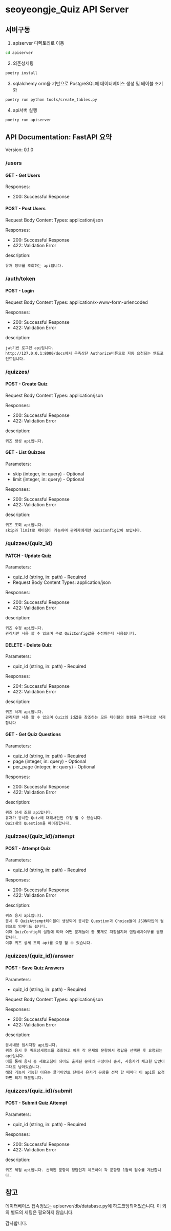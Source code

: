 # seoyeongje_Quiz API Server

## 서버구동
1. apiserver 디렉토리로 이동
```sh
cd apiserver
```

2. 의존성세팅
```sh
poetry install
```

3. sqlalchemy orm을 기반으로 PostgreSQL에 데이터베이스 생성 및 테이블 초기화
```sh
poetry run python tools/create_tables.py
```

4. api서버 실행
```sh
poetry run apiserver
```

## API Documentation: FastAPI 요약
Version: 0.1.0

### /users
#### GET - Get Users  
Responses:
- 200: Successful Response

#### POST - Post Users
Request Body Content Types: application/json

Responses:
- 200: Successful Response
- 422: Validation Error

description:

    유저 정보를 조회하는 api입니다.

### /auth/token
#### POST - Login
Request Body Content Types: application/x-www-form-urlencoded

Responses:
- 200: Successful Response
- 422: Validation Error

description:

    jwt기반 로그인 api입니다. 
    http://127.0.0.1:8000/docs에서 우측상단 Authorize버튼으로 자동 요청되는 엔드포인트입니다.

### /quizzes/
#### POST - Create Quiz 
Request Body Content Types: application/json

Responses:
- 200: Successful Response
- 422: Validation Error

description:

    퀴즈 생성 api입니다. 

#### GET - List Quizzes
Parameters:
- skip (integer, in: query) - Optional
- limit (integer, in: query) - Optional

Responses:
- 200: Successful Response
- 422: Validation Error

description:

    퀴즈 조회 api입니다. 
    skip과 limit로 페이징이 가능하며 관리자에게만 QuizConfig값이 보입니다.

### /quizzes/{quiz_id}
#### PATCH - Update Quiz
Parameters:
- quiz_id (string, in: path) - Required
- Request Body Content Types: application/json

Responses:
- 200: Successful Response
- 422: Validation Error

description:

    퀴즈 수정 api입니다. 
    관리자만 사용 할 수 있으며 주로 QuizConfig값을 수정하는데 사용됩니다.

#### DELETE - Delete Quiz
Parameters:
- quiz_id (string, in: path) - Required

Responses:
- 204: Successful Response
- 422: Validation Error

description:

    퀴즈 삭제 api입니다. 
    관리자만 사용 할 수 있으며 Quiz의 id값을 참조하는 모든 테이블의 컬럼을 영구적으로 삭제합니다

#### GET - Get Quiz Questions
Parameters:
- quiz_id (string, in: path) - Required
- page (integer, in: query) - Optional
- per_page (integer, in: query) - Optional

Responses:
- 200: Successful Response
- 422: Validation Error

description:

    퀴즈 상세 조회 api입니다. 
    유저가 응시한 Quiz에 대해서만만 요청 할 수 있습니다. 
    Quiz내의 Question을 페이징합니다.

### /quizzes/{quiz_id}/attempt
#### POST - Attempt Quiz
Parameters:
- quiz_id (string, in: path) - Required

Responses:
- 200: Successful Response
- 422: Validation Error

description:

    퀴즈 응시 api입니다. 
    응시 후 QuizAttempt테이블이 생성되며 응시한 Question과 Choice들이 JSON타입의 컬럼으로 임베디드 됩니다. 
    이때 QuizConfig의 설정에 따라 어떤 문제들이 총 몇개로 저장될지와 랜덤배치여부를 결정합니다. 
    이후 퀴즈 상세 조회 api를 요청 할 수 있습니다.

### /quizzes/{quiz_id}/answer
#### POST - Save Quiz Answers
Parameters:
- quiz_id (string, in: path) - Required

Request Body Content Types: application/json

Responses:
- 200: Successful Response
- 422: Validation Error

description:

    응시내용 임시저장 api입니다. 
    퀴즈 응시 후 퀴즈상세정보를 조회하고 이후 각 문제의 문항에서 정답을 선택한 후 요청되는 api입니다. 
    이를 통해 응시 중 새로고침이 되어도 출제된 문제의 구성이나 순서, 사용자가 체크한 답안이 그대로 남아있습니다.
    해당 기능이 가능한 이유는 클라이언트 단에서 유저가 문항을 선택 할 때마다 이 api를 요청하면 되기 때문입니다.

### /quizzes/{quiz_id}/submit
#### POST - Submit Quiz Attempt
Parameters:
- quiz_id (string, in: path) - Required

Responses:
- 200: Successful Response
- 422: Validation Error

description:

    퀴즈 체점 api입니다. 선택된 문항이 정답인지 체크하여 각 문항당 1점씩 점수를 계산합니다.

## 참고
데이터베이스 접속정보는 apiserver/db/database.py에 하드코딩되어있습니다.
이 외의 별도의 세팅은 필요하지 않습니다.

감사합니다.